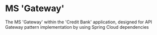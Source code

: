 # MS 'Gateway'
The MS 'Gateway' within the 'Credit Bank' application, designed for API Gateway pattern implementation by using Spring Cloud dependencies
